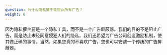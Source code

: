 ```yaml
---
question: 为什么隐私獾不能阻止所有广告？
weight: 6
---
```


因为隐私獾主要是一个隐私工具，而不是一个广告屏蔽器。我们的目的不是阻止广告，而是防止未经同意侵犯人们的隐私。我们还希望为广告公司创造激励机制，使其做正确的事情。当然，如果您真的不喜欢广告，您也可以安装一个传统的广告屏蔽器。
